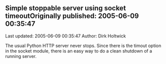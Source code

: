 ## Simple stoppable server using socket timeoutOriginally published: 2005-06-09 00:35:47 
Last updated: 2005-06-09 00:35:47 
Author: Dirk Holtwick 
 
The usual Python HTTP server never stops. Since there is the timout option in the socket module, there is an easy way to do a clean shutdown of a running server.